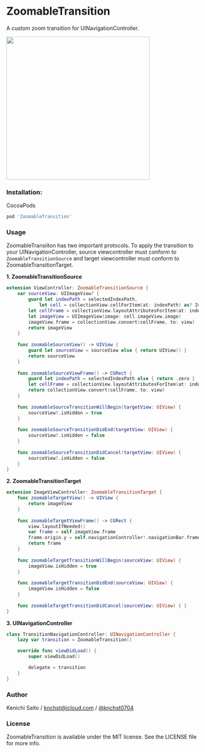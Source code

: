 # ZoomableTransition

A custom zoom transition for UINavigationController.

<img src="https://raw.githubusercontent.com/knchst/ZoomableTransition/master/demo.gif" width="375">


### Installation:

CocoaPods

```ruby
pod 'ZoomableTransition'
```

### Usage

ZoomableTransiiton has two important protocols.
To apply the transition to your UINavigationController, source viewcontroller must conform to `ZoomableTransitionSource` and target viewcontroller must conform to ZoomableTransitionTarget.

**1. ZoomableTransitionSource**

```swift
extension ViewController: ZoomableTransitionSource {
    var sourceView: UIImageView? {
        guard let indexPath = selectedIndexPath,
            let cell = collectionView.cellForItem(at: indexPath) as? ImageCollectionViewCell else { return nil }
        let cellFrame = collectionView.layoutAttributesForItem(at: indexPath)?.frame ?? .zero
        let imageView = UIImageView(image: cell.imageView.image)
        imageView.frame = collectionView.convert(cellFrame, to: view)
        return imageView
    }
    
    func zoomableSourceView() -> UIView {
        guard let sourceView = sourceView else { return UIView() }
        return sourceView
    }
    
    func zoomableSourceViewFrame() -> CGRect {
        guard let indexPath = selectedIndexPath else { return .zero }
        let cellFrame = collectionView.layoutAttributesForItem(at: indexPath)?.frame ?? .zero
        return collectionView.convert(cellFrame, to: view)
    }
    
    func zoomableSourceTransitionWillBegin(targetView: UIView) {
        sourceView?.isHidden = true
    }
    
    func zoomableSourceTransitionDidEnd(targetView: UIView) {
        sourceView?.isHidden = false
    }
    
    func zoomableSourceTransitionDidCancel(targetView: UIView) {
        sourceView?.isHidden = false
    }
}
```

**2. ZoomableTransitionTarget**

```swift
extension ImageViewController: ZoomableTransitionTarget {
    func zoomableTargetView() -> UIView {
        return imageView
    }
    
    func zoomableTargetViewFrame() -> CGRect {
        view.layoutIfNeeded()
        var frame = self.imageView.frame
        frame.origin.y = self.navigationController!.navigationBar.frame.height + UIApplication.shared.statusBarFrame.height
        return frame
    }
    
    func zoomableTargetTransitionWillBegin(sourceView: UIView) {
        imageView.isHidden = true
    }
    
    func zoomableTargetTransitionDidEnd(sourceView: UIView) {
        imageView.isHidden = false
    }
    
    func zoomableTargetTransitionDidCancel(sourceView: UIView) { }
}
```

**3. UINavigationController**

```swift
class TransitionNavigationController: UINavigationController {
    lazy var transition = ZoomableTransition()

    override func viewDidLoad() {
        super.viewDidLoad()

        delegate = transition
    }
}
```

### Author

Kenichi Saito / knchst@icloud.com / [@knchst0704](https://www.twitter.com/knchst0704)

### License

ZoomableTransition is available under the MIT license. See the LICENSE file for more info.
